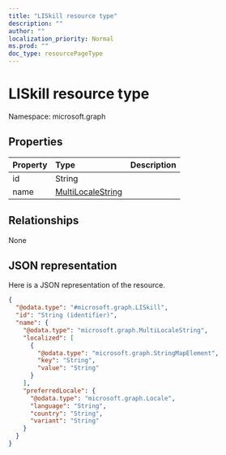 ```yaml
---
title: "LISkill resource type"
description: ""
author: ""
localization_priority: Normal
ms.prod: ""
doc_type: resourcePageType
---
```


# LISkill resource type


Namespace: microsoft.graph



## Properties
|Property|Type|Description|
|:---|:---|:---|
|id|String||
|name|[MultiLocaleString](../resources/multilocalestring.md)||

## Relationships
None

## JSON representation
Here is a JSON representation of the resource.
<!-- {
  "blockType": "resource",
  "@odata.type": "microsoft.graph.LISkill"
}
-->
``` json
{
  "@odata.type": "#microsoft.graph.LISkill",
  "id": "String (identifier)",
  "name": {
    "@odata.type": "microsoft.graph.MultiLocaleString",
    "localized": [
      {
        "@odata.type": "microsoft.graph.StringMapElement",
        "key": "String",
        "value": "String"
      }
    ],
    "preferredLocale": {
      "@odata.type": "microsoft.graph.Locale",
      "language": "String",
      "country": "String",
      "variant": "String"
    }
  }
}
```

